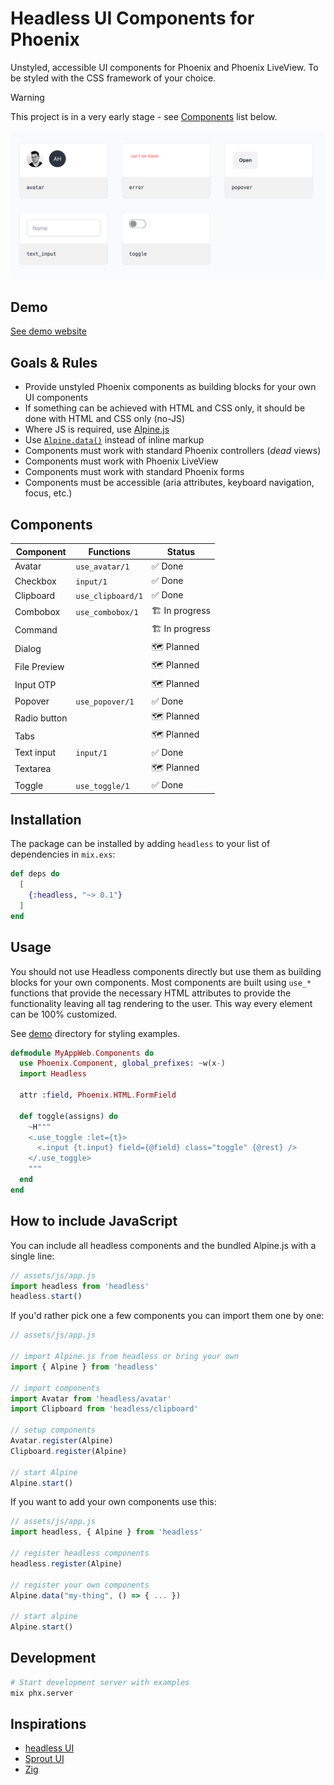 # Headless UI Components for Phoenix

Unstyled, accessible UI components for Phoenix and Phoenix LiveView.
To be styled with the CSS framework of your choice.

> [!WARNING]
> This project is in a very early stage - see [Components](#components) list below.

![Preview](preview.png)

## Demo

[See demo website](https://headless.fly.dev)

## Goals & Rules

- Provide unstyled Phoenix components as building blocks for your own UI components
- If something can be achieved with HTML and CSS only, it should be done with HTML and CSS only (no-JS)
- Where JS is required, use [Alpine.js](http://alpinejs.dev)
- Use [`Alpine.data()`](https://alpinejs.dev/globals/alpine-data) instead of inline markup
- Components must work with standard Phoenix controllers (_dead_ views)
- Components must work with Phoenix LiveView
- Components must work with standard Phoenix forms
- Components must be accessible (aria attributes, keyboard navigation, focus, etc.)

## Components

| Component    | Functions         | Status         |
| ------------ | ----------------- | -------------- |
| Avatar       | `use_avatar/1`    | ✅ Done        |
| Checkbox     | `input/1`         | ✅ Done        |
| Clipboard    | `use_clipboard/1` | ✅ Done        |
| Combobox     | `use_combobox/1`  | 🏗️ In progress |
| Command      |                   | 🏗️ In progress |
| Dialog       |                   | 🗺️ Planned     |
| File Preview |                   | 🗺️ Planned     |
| Input OTP    |                   | 🗺️ Planned     |
| Popover      | `use_popover/1`   | ✅ Done        |
| Radio button |                   | 🗺️ Planned     |
| Tabs         |                   | 🗺️ Planned     |
| Text input   | `input/1`         | ✅ Done        |
| Textarea     |                   | 🗺️ Planned     |
| Toggle       | `use_toggle/1`    | ✅ Done        |

## Installation

The package can be installed by adding `headless` to your list of dependencies in `mix.exs`:

```elixir
def deps do
  [
    {:headless, "~> 0.1"}
  ]
end
```

## Usage

You should not use Headless components directly but use them as building blocks for your own components. Most components are built using `use_*` functions that provide the necessary HTML attributes to provide the functionality leaving all tag rendering to the user. This way every element can be 100% customized.

See [demo](demo) directory for styling examples.

```elixir
defmodule MyAppWeb.Components do
  use Phoenix.Component, global_prefixes: ~w(x-)
  import Headless

  attr :field, Phoenix.HTML.FormField

  def toggle(assigns) do
    ~H"""
    <.use_toggle :let={t}>
      <.input {t.input} field={@field} class="toggle" {@rest} />
    </.use_toggle>
    """
  end
end
```

## How to include JavaScript

You can include all headless components and the bundled Alpine.js with a single line:

```js
// assets/js/app.js
import headless from 'headless'
headless.start()
```

If you'd rather pick one a few components you can import them one by one:

```js
// assets/js/app.js

// import Alpine.js from headless or bring your own
import { Alpine } from 'headless'

// import components
import Avatar from 'headless/avatar'
import Clipboard from 'headless/clipboard'

// setup components
Avatar.register(Alpine)
Clipboard.register(Alpine)

// start Alpine
Alpine.start()
```

If you want to add your own components use this:


```js
// assets/js/app.js
import headless, { Alpine } from 'headless'

// register headless components
headless.register(Alpine)

// register your own components
Alpine.data("my-thing", () => { ... })

// start alpine
Alpine.start()
```



## Development

```bash
# Start development server with examples
mix phx.server
```

## Inspirations

- [headless UI](https://headlessui.com)
- [Sprout UI](https://github.com/TunkShif/sprout_ui)
- [Zig](https://zagjs.com/)
